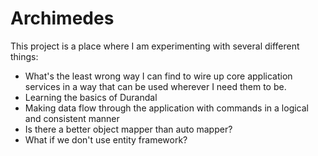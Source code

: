 # Archimedes

This project is a place where I am experimenting with several different things:

- What's the least wrong way I can find to wire up core application services in a way that can be used wherever I need them to be.
- Learning the basics of Durandal
- Making data flow through the application with commands in a logical and consistent manner
- Is there a better object mapper than auto mapper?
- What if we don't use entity framework?
